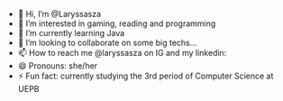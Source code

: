 - 👋 Hi, I’m @Laryssasza
- 👀 I’m interested in gaming, reading and programming
- 🌱 I’m currently learning Java
- 💞️ I’m looking to collaborate on some big techs...
- 📫 How to reach me @laryssasza on IG and my linkedin:
- 😄 Pronouns: she/her
- ⚡ Fun fact: currently studying the 3rd period of Computer Science at UEPB

<!---
Laryssasza/Laryssasza is a ✨ special ✨ repository because its `README.md` (this file) appears on your GitHub profile.
You can click the Preview link to take a look at your changes.
--->
